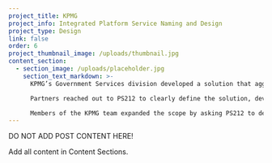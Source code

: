 ```yaml
---
project_title: KPMG
project_info: Integrated Platform Service Naming and Design
project_type: Design
link: false
order: 6
project_thumbnail_image: /uploads/thumbnail.jpg
content_section:
  - section_image: /uploads/placeholder.jpg
    section_text_markdown: >-
      KPMG’s Government Services division developed a solution that aggregates state and local government civil services on a single platform with a single point of entry for users. The offering was ground breaking and warranted a thoughtful brand and launch campaign.

      Partners reached out to PS212 to clearly define the solution, develop a name, visualize the complicated story, and create a visual identifier. The team recommended KRIS (KPMG Resource Integration System) to be paired with the existing, KERA (KPMG Exchange Reference Architecture).

      Members of the KPMG team expanded the scope by asking PS212 to develop visual identities for the both offerings.​
---
```

DO NOT ADD POST CONTENT HERE!

Add all content in Content Sections.